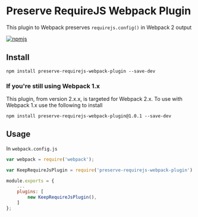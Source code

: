 # Preserve RequireJS Webpack Plugin

This plugin to Webpack preserves `requirejs.config()` in Webpack 2 output

[![npmjs](https://nodei.co/npm/preserve-requirejs-webpack-plugin.png?downloads=true&downloadRank=true&stars=true)]((https://www.npmjs.com/package/preserve-requirejs-webpack-plugin))

## Install

`npm install preserve-requirejs-webpack-plugin --save-dev`


### If you're still using Webpack 1.x

This plugin, from version 2.x.x, is targeted for Webpack 2.x. To use with Webpack 1.x use the following to install

`npm install preserve-requirejs-webpack-plugin@1.0.1 --save-dev`


## Usage

In `webpack.config.js`

```JavaScript
var webpack = require('webpack');

var KeepRequireJsPlugin = require('preserve-requirejs-webpack-plugin')

module.exports = {
    ...
    plugins: [
        new KeepRequireJsPlugin(),
    ]
};
```

